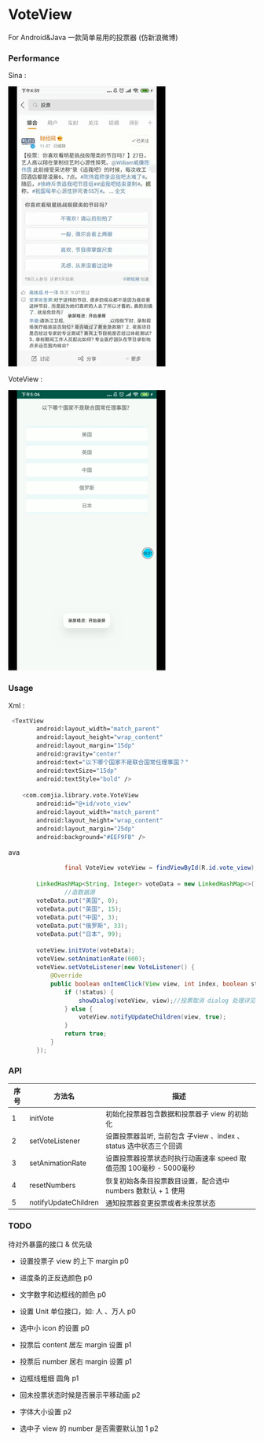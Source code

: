 # VoteView
For Android&Java 一款简单易用的投票器 (仿新浪微博)  



### Performance

Sina :

![sinavote](./images/sinavote.gif)



VoteView :

![voteview](./images/voteview.gif)

### Usage

Xml :

```bash
 <TextView
        android:layout_width="match_parent"
        android:layout_height="wrap_content"
        android:layout_margin="15dp"
        android:gravity="center"
        android:text="以下哪个国家不是联合国常任理事国？"
        android:textSize="15dp"
        android:textStyle="bold" />

    <com.comjia.library.vote.VoteView
        android:id="@+id/vote_view"
        android:layout_width="match_parent"
        android:layout_height="wrap_content"
        android:layout_margin="25dp"
        android:background="#EEF9FB" />
```



ava



```java
 				final VoteView voteView = findViewById(R.id.vote_view);

        LinkedHashMap<String, Integer> voteData = new LinkedHashMap<>();
				//造数据源
        voteData.put("美国", 0);
        voteData.put("英国", 15);
        voteData.put("中国", 3);
        voteData.put("俄罗斯", 33);
        voteData.put("日本", 99);

        voteView.initVote(voteData);
        voteView.setAnimationRate(600);
        voteView.setVoteListener(new VoteListener() {
            @Override
            public boolean onItemClick(View view, int index, boolean status) {
                if (!status) {
                    showDialog(voteView, view);//投票取消 dialog 处理详见 Sample MainActivity
                } else {
                    voteView.notifyUpdateChildren(view, true);
                }
                return true;
            }
        });
```





### API



| 序号 | 方法名               | 描述                                                         |
| ---- | -------------------- | ------------------------------------------------------------ |
| 1    | initVote             | 初始化投票器包含数据和投票器子 view 的初始化                 |
| 2    | setVoteListener      | 设置投票器监听, 当前包含 子view 、index 、status 选中状态三个回调 |
| 3    | setAnimationRate     | 设置投票器投票状态时执行动画速率 speed 取值范围 100毫秒 - 5000毫秒 |
| 4    | resetNumbers         | 恢复初始各条目投票数目设置，配合选中 numbers 数默认 + 1 使用 |
| 5    | notifyUpdateChildren | 通知投票器变更投票或者未投票状态                             |



### TODO

 待对外暴露的接口 & 优先级

- 设置投票子 view 的上下 margin  p0

- 进度条的正反选颜色 p0

- 文字数字和边框线的颜色 p0

- 设置 Unit 单位接口，如: 人 、万人 p0 

- 选中小 icon 的设置 p0

- 投票后 content 居左 margin 设置 p1 

- 投票后 number 居右 margin 设置 p1 

- 边框线粗细 圆角 p1 

- 回未投票状态时候是否展示平移动画 p2 

- 字体大小设置 p2

- 选中子 view 的 number 是否需要默认加 1  p2 

  